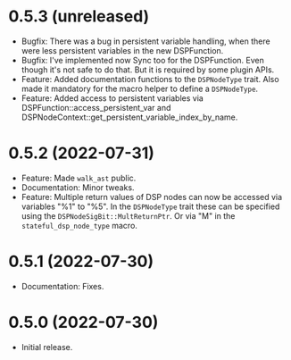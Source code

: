 0.5.3 (unreleased)
==================

* Bugfix: There was a bug in persistent variable handling, when there were
less persistent variables in the new DSPFunction.
* Bugfix: I've implemented now Sync too for the DSPFunction. Even though it's not
safe to do that. But it is required by some plugin APIs.
* Feature: Added documentation functions to the `DSPNodeType` trait. Also made it
mandatory for the macro helper to define a `DSPNodeType`.
* Feature: Added access to persistent variables via DSPFunction::access_persistent_var
and DSPNodeContext::get_persistent_variable_index_by_name.

0.5.2 (2022-07-31)
==================

* Feature: Made `walk_ast` public.
* Documentation: Minor tweaks.
* Feature: Multiple return values of DSP nodes can now be accessed via variables "%1" to "%5".
In the `DSPNodeType` trait these can be specified using the `DSPNodeSigBit::MultReturnPtr`.
Or via "M" in the `stateful_dsp_node_type` macro.

0.5.1 (2022-07-30)
==================

* Documentation: Fixes.


0.5.0 (2022-07-30)
==================

* Initial release.
